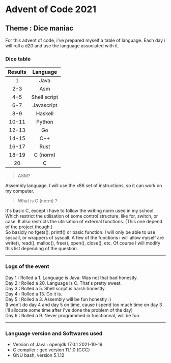 # Advent of Code 2021
## Theme : Dice maniac

For this advent of code, i've prepared myself a table of language.
Each day i will roll a d20 and use the language associated with it.

### Dice table

| Results | Language     |
|:-------:|:------------:|
|    1    | Java         |
|   2-3   | Asm          |
|   4-5   | Shell script |
|   6-7   | Javascript   |
|   8-9   | Haskell      |
|  10-11  | Python       |
|  12-13  | Go           |
|  14-15  | C++          |
|  16-17  | Rust         |
|  18-19  | C (norm)     |
|    20   | C            |

> ASM?

Assembly language. I will use the x86 set of instructions, so it can work on my computer.

> What is C (norm) ?

It's basic C, except i have to follow the writing norm used in my school.
Which restrict the utilisation of some control structure, like for, switch, or case. It also restricts the utilisation of external functions. (This one depend of the project though.)  
So basicly no fgets(), printf() or basic function. I will only be able to use syscall, or wrappers of syscall.
A few of the functions i will allow myself are write(), read(), malloc(), free(), open(), close(), etc.
Of course I will modify this list depending of the question.

---

### Logs of the event

Day 1 : Rolled a 1. Language is Java. Was not that bad honestly.  
Day 2 : Rolled a 20. Language is C. That's pretty sweet.  
Day 3 : Rolled a 5. Shell script is harsh honestly.  
Day 4 : Rolled a 13. Go it is.  
Day 5 : Rolled a 3. Assembly will be fun honestly :)  
(I won't do day 4 and day 5 on time, cause i spend too much time on day 3
i'll allocate some time after i've done the problem of the day)  
Day 6 : Rolled a 9. Never programmed in functionnal, will be fun.  

---

### Language version and Softwares used

- Version of Java : openjdk 17.0.1 2021-10-19  
- C compiler : gcc version 11.1.0 (GCC)  
- GNU bash, version 5.1.12  